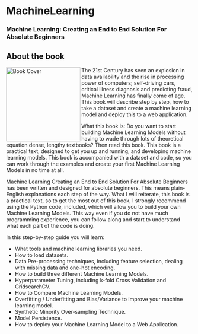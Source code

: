 # MachineLearning


###  Machine Learning: Creating an End to End Solution For Absolute Beginners




## About the book
<a target="_blank" href="https://www.amazon.co.uk/Machine-Learning-Creating-Solution-Beginners-ebook/dp/B07JB516BF/ref=sr_1_3?ie=UTF8&qid=1543154677&sr=8-3&keywords=machine+learning+for+absolute+beginners">
  <img src="https://github.com/tullshaun/MachineLearning/img/book.jpg" alt="Book Cover" width="200" align="left"/>
</a>

The 21st Century has seen an explosion in data availability and the rise in processing power of computers; self-driving cars, critical illness diagnosis and predicting fraud, Machine Learning has finally come of age. This book will describe step by step, how to take a dataset and create a machine learning model and deploy this to a web application. 

What this book is:
Do you want to start building Machine Learning Models without having to wade through lots of theoretical equation dense, lengthy textbooks? Then read this book.
This book is a practical text, designed to get you up and running, and developing machine learning models. This book is accompanied with a dataset and code, so you can work through the examples and create your first Machine Learning Models in no time at all. 

Machine Learning Creating an End to End Solution For Absolute Beginners has been written and designed for absolute beginners. This means plain-English explanations each step of the way. What I will reiterate, this book is a practical text, so to get the most out of this book, I strongly recommend using the Python code, included, which will allow you to build your own Machine Learning Models. This way even if you do not have much programming experience, you can follow along and start to understand what each part of the code is doing.


In this step-by-step guide you will learn:

- What tools and machine learning libraries you need.
- How to load datasets.
- Data Pre-processing techniques, including feature selection, dealing with missing data and one-hot encoding.
- How to build three different Machine Learning Models.
- Hyperparameter Tuning, including k-fold Cross Validation and GridsearchCV.
- How to Compare Machine Learning Models.
- Overfitting / Underfitting and Bias/Variance to improve your machine learning model.
- Synthetic Minority Over-sampling Technique.
- Model Persistence.
- How to deploy your Machine Learning Model to a Web Application.
